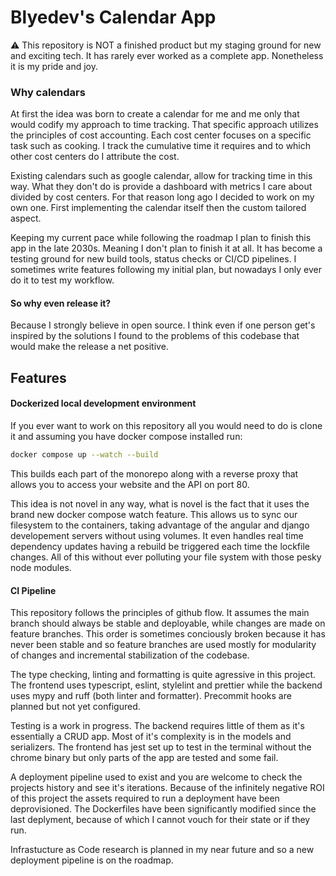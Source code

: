 # Blyedev's Calendar App

⚠️ This repository is NOT a finished product but my staging ground for new and exciting tech. It has rarely ever worked as a complete app. Nonetheless it is my pride and joy.

### Why calendars

At first the idea was born to create a calendar for me and me only that would codify my approach to time tracking. That specific approach utilizes the principles of cost accounting. Each cost center focuses on a specific task such as cooking. I track the cumulative time it requires and to which other cost centers do I attribute the cost.

Existing calendars such as google calendar, allow for tracking time in this way. What they don't do is provide a dashboard with metrics I care about divided by cost centers. For that reason long ago I decided to work on my own one. First implementing the calendar itself then the custom tailored aspect.

Keeping my current pace while following the roadmap I plan to finish this app in the late 2030s. Meaning I don't plan to finish it at all. It has become a testing ground for new build tools, status checks or CI/CD pipelines. I sometimes write features following my initial plan, but nowadays I only ever do it to test my workflow.

#### So why even release it?

Because I strongly believe in open source. I think even if one person get's inspired by the solutions I found to the problems of this codebase that would make the release a net positive.

## Features

#### Dockerized local development environment

If you ever want to work on this repository all you would need to do is clone it and assuming you have docker compose installed run:

```bash
docker compose up --watch --build
```

This builds each part of the monorepo along with a reverse proxy that allows you to access your website and the API on port 80.

This idea is not novel in any way, what is novel is the fact that it uses the brand new docker compose watch feature. This allows us to sync our filesystem to the containers, taking advantage of the angular and django developement servers without using volumes. It even handles real time dependency updates having a rebuild be triggered each time the lockfile changes. All of this without ever polluting your file system with those pesky node modules.

#### CI Pipeline

This repository follows the principles of github flow. It assumes the main branch should always be stable and deployable, while changes are made on feature branches. This order is sometimes conciously broken because it has never been stable and so feature branches are used mostly for modularity of changes and incremental stabilization of the codebase.

The type checking, linting and formatting is quite agressive in this project. The frontend uses typescript, eslint, stylelint and prettier while the backend uses mypy and ruff (both linter and formatter). Precommit hooks are planned but not yet configured.

Testing is a work in progress. The backend requires little of them as it's essentially a CRUD app. Most of it's complexity is in the models and serializers. The frontend has jest set up to test in the terminal without the chrome binary but only parts of the app are tested and some fail.

A deployment pipeline used to exist and you are welcome to check the projects history and see it's iterations. Because of the infinitely negative ROI of this project the assets required to run a deployment have been deprovisioned. The Dockerfiles have been significantly modified since the last deplyment, because of which I cannot vouch for their state or if they run.

Infrastucture as Code research is planned in my near future and so a new deployment pipeline is on the roadmap.
